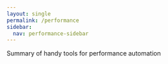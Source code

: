 ```yaml
---
layout: single
permalink: /performance
sidebar:
  nav: performance-sidebar
---
```


Summary of handy tools for performance automation
